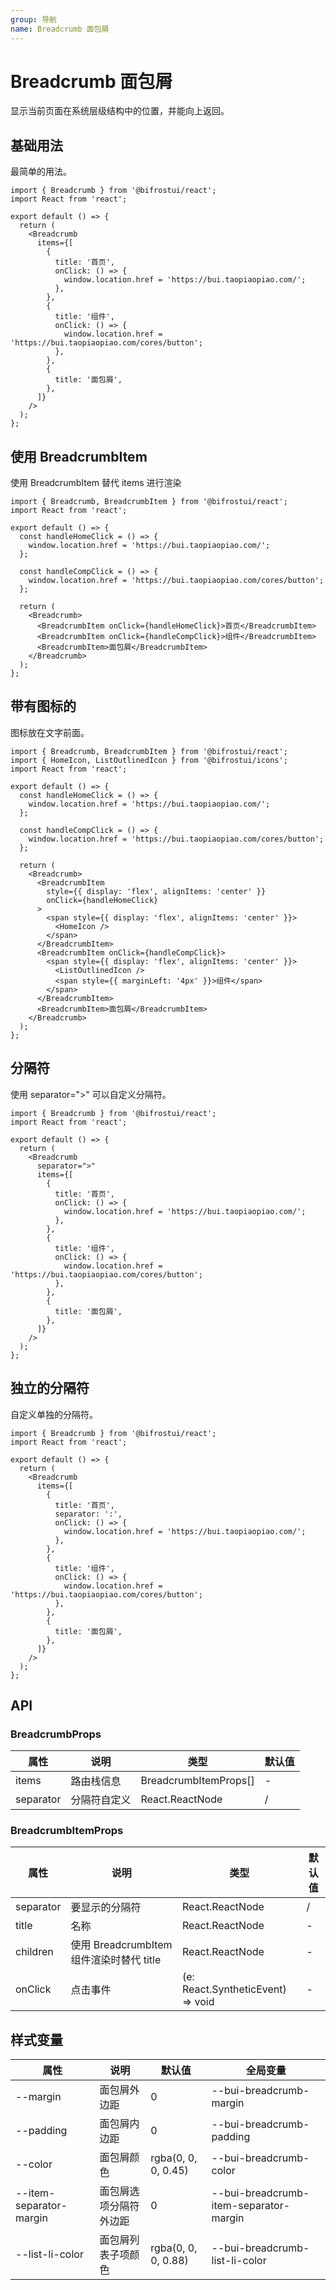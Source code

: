 ```yaml
---
group: 导航
name: Breadcrumb 面包屑
---
```


# Breadcrumb 面包屑

显示当前页面在系统层级结构中的位置，并能向上返回。

## 基础用法

最简单的用法。

```tsx
import { Breadcrumb } from '@bifrostui/react';
import React from 'react';

export default () => {
  return (
    <Breadcrumb
      items={[
        {
          title: '首页',
          onClick: () => {
            window.location.href = 'https://bui.taopiaopiao.com/';
          },
        },
        {
          title: '组件',
          onClick: () => {
            window.location.href = 'https://bui.taopiaopiao.com/cores/button';
          },
        },
        {
          title: '面包屑',
        },
      ]}
    />
  );
};
```

## 使用 BreadcrumbItem

使用 BreadcrumbItem 替代 items 进行渲染

```tsx
import { Breadcrumb, BreadcrumbItem } from '@bifrostui/react';
import React from 'react';

export default () => {
  const handleHomeClick = () => {
    window.location.href = 'https://bui.taopiaopiao.com/';
  };

  const handleCompClick = () => {
    window.location.href = 'https://bui.taopiaopiao.com/cores/button';
  };

  return (
    <Breadcrumb>
      <BreadcrumbItem onClick={handleHomeClick}>首页</BreadcrumbItem>
      <BreadcrumbItem onClick={handleCompClick}>组件</BreadcrumbItem>
      <BreadcrumbItem>面包屑</BreadcrumbItem>
    </Breadcrumb>
  );
};
```

## 带有图标的

图标放在文字前面。

```tsx
import { Breadcrumb, BreadcrumbItem } from '@bifrostui/react';
import { HomeIcon, ListOutlinedIcon } from '@bifrostui/icons';
import React from 'react';

export default () => {
  const handleHomeClick = () => {
    window.location.href = 'https://bui.taopiaopiao.com/';
  };

  const handleCompClick = () => {
    window.location.href = 'https://bui.taopiaopiao.com/cores/button';
  };

  return (
    <Breadcrumb>
      <BreadcrumbItem
        style={{ display: 'flex', alignItems: 'center' }}
        onClick={handleHomeClick}
      >
        <span style={{ display: 'flex', alignItems: 'center' }}>
          <HomeIcon />
        </span>
      </BreadcrumbItem>
      <BreadcrumbItem onClick={handleCompClick}>
        <span style={{ display: 'flex', alignItems: 'center' }}>
          <ListOutlinedIcon />
          <span style={{ marginLeft: '4px' }}>组件</span>
        </span>
      </BreadcrumbItem>
      <BreadcrumbItem>面包屑</BreadcrumbItem>
    </Breadcrumb>
  );
};
```

## 分隔符

使用 separator=">" 可以自定义分隔符。

```tsx
import { Breadcrumb } from '@bifrostui/react';
import React from 'react';

export default () => {
  return (
    <Breadcrumb
      separator=">"
      items={[
        {
          title: '首页',
          onClick: () => {
            window.location.href = 'https://bui.taopiaopiao.com/';
          },
        },
        {
          title: '组件',
          onClick: () => {
            window.location.href = 'https://bui.taopiaopiao.com/cores/button';
          },
        },
        {
          title: '面包屑',
        },
      ]}
    />
  );
};
```

## 独立的分隔符

自定义单独的分隔符。

```tsx
import { Breadcrumb } from '@bifrostui/react';
import React from 'react';

export default () => {
  return (
    <Breadcrumb
      items={[
        {
          title: '首页',
          separator: ':',
          onClick: () => {
            window.location.href = 'https://bui.taopiaopiao.com/';
          },
        },
        {
          title: '组件',
          onClick: () => {
            window.location.href = 'https://bui.taopiaopiao.com/cores/button';
          },
        },
        {
          title: '面包屑',
        },
      ]}
    />
  );
};
```

## API

### BreadcrumbProps

| 属性      | 说明         | 类型                  | 默认值 |
| --------- | ------------ | --------------------- | ------ |
| items     | 路由栈信息   | BreadcrumbItemProps[] | -      |
| separator | 分隔符自定义 | React.ReactNode       | /      |

### BreadcrumbItemProps

| 属性      | 说明                                     | 类型                              | 默认值 |
| --------- | ---------------------------------------- | --------------------------------- | ------ |
| separator | 要显示的分隔符                           | React.ReactNode                   | /      |
| title     | 名称                                     | React.ReactNode                   | -      |
| children  | 使用 BreadcrumbItem 组件渲染时替代 title | React.ReactNode                   | -      |
| onClick   | 点击事件                                 | (e: React.SyntheticEvent) => void | -      |

## 样式变量

| 属性                    | 说明                   | 默认值              | 全局变量                               |
| ----------------------- | ---------------------- | ------------------- | -------------------------------------- |
| --margin                | 面包屑外边距           | 0                   | --bui-breadcrumb-margin                |
| --padding               | 面包屑内边距           | 0                   | --bui-breadcrumb-padding               |
| --color                 | 面包屑颜色             | rgba(0, 0, 0, 0.45) | --bui-breadcrumb-color                 |
| --item-separator-margin | 面包屑选项分隔符外边距 | 0                   | --bui-breadcrumb-item-separator-margin |
| --list-li-color         | 面包屑列表子项颜色     | rgba(0, 0, 0, 0.88) | --bui-breadcrumb-list-li-color         |
